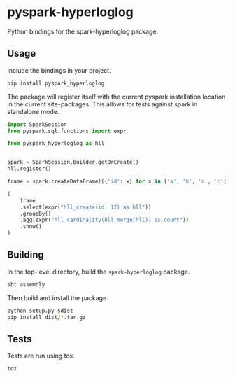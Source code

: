 # pyspark-hyperloglog

Python bindings for the spark-hyperloglog package.

## Usage

Include the bindings in your project.

```bash
pip install pyspark_hyperloglog
```

The package will register itself with the current pyspark installation
location in the current site-packages. This allows for tests against spark in standalone mode.

```python
import SparkSession
from pyspark.sql.functions import expr

from pyspark_hyperloglog as hll


spark = SparkSession.builder.getOrCreate()
hll.register()

frame = spark.createDataFrame([{'id': x} for x in ['a', 'b', 'c', 'c']])

(
    frame
    .select(expr("hll_create(id, 12) as hll"))
    .groupBy()
    .agg(expr("hll_cardinality(hll_merge(hll)) as count"))
    .show()
)

```

## Building

In the top-level directory, build the `spark-hyperloglog` package.
 
 ```bash
sbt assembly
```

Then build and install the package.

```bash
python setup.py sdist
pip install dist/*.tar.gz
```

## Tests

Tests are run using tox.

```bash
tox
```
